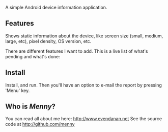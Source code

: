 A simple Android device information application.

## Features

Shows static information about the device, like screen size (small, medium, large, etc), pixel density, OS version, etc.

There are different features I want to add. This is a live list of what's pending and what's done:

## Install

Install, and run. Then you'll have an option to e-mail the report by pressing 'Menu' key.

## Who is _Menny_?
You can read all about me here: http://www.evendanan.net
See the source code at http://github.com/menny